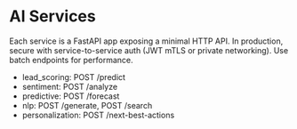# AI Services

Each service is a FastAPI app exposing a minimal HTTP API. In production, secure with service-to-service auth (JWT mTLS or private networking). Use batch endpoints for performance.

- lead_scoring: POST /predict
- sentiment: POST /analyze
- predictive: POST /forecast
- nlp: POST /generate, POST /search
- personalization: POST /next-best-actions